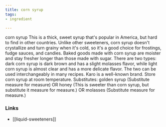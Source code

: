 ```yaml
---
title: corn syrup
tags:
- ingredient

---
```

corn syrup This is a thick, sweet syrup that's popular in America, but hard to find in other countries. Unlike other sweeteners, corn syrup doesn't crystallize and turn grainy when it's cold, so it's a good choice for frostings, fudge sauces, and candies. Baked goods made with corn syrup are moister and stay fresher longer than those made with sugar. There are two types: dark corn syrup is dark brown and has a slight molasses flavor, while light corn syrup is almost clear and has a more delicate flavor. The two can be used interchangeably in many recipes. Karo is a well-known brand. Store corn syrup at room temperature. Substitutes: golden syrup (Substitute measure for measure) OR honey (This is sweeter than corn syrup, but substitute it measure for measure.) OR molasses (Substitute measure for measure.)

### Links

* [[liquid-sweeteners]]
